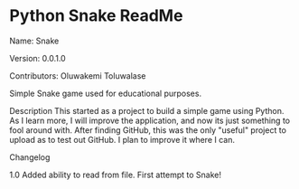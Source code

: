 # Python Snake ReadMe

Name: Snake

Version: 0.0.1.0

Contributors: Oluwakemi Toluwalase


Simple Snake game used for educational purposes.

Description
This started as a project to build a simple game using Python. As I learn more, I will improve the application, and now its just something to fool around with. After finding GitHub, this was the only "useful" project to upload as to test out GitHub. I plan to improve it where I can.

Changelog

1.0
Added ability to read from file.
First attempt to Snake!
